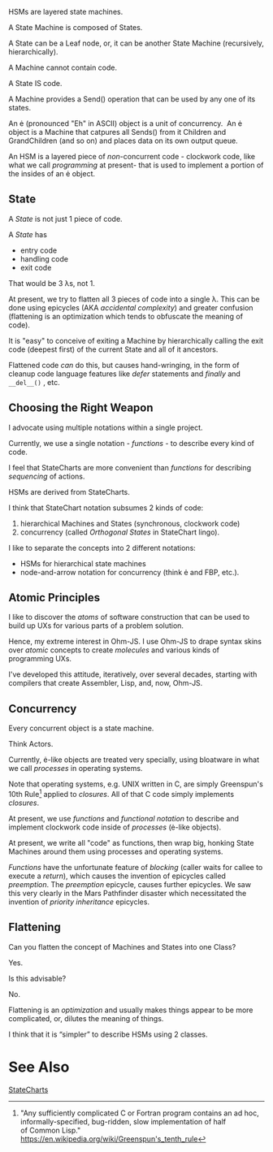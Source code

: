 HSMs are layered state machines.

A State Machine is composed of States.

A State can be a Leaf node, or, it can be another State Machine (recursively, hierarchically).

A Machine cannot contain code.

A State IS code.

A Machine provides a Send() operation that can be used by any one of its states.

An ė (pronounced "Eh" in ASCII) object is a unit of concurrency.  An ė object is a Machine that catpures all Sends() from it Children and GrandChildren (and so on) and places data on its own output queue.

An HSM is a layered piece of *non*-concurrent code - clockwork code, like what we call *programming* at present- that is used to implement a portion of the insides of an ė object.

## State

A *State* is not just 1 piece of code.

A *State* has
- entry code
- handling code
- exit code

That would be 3 λs, not 1.  

At present, we try to flatten all 3 pieces of code into a single λ.  This can be done using epicycles (AKA *accidental complexity*) and greater confusion (flattening is an optimization which tends to obfuscate the meaning of code).

It is "easy" to conceive of exiting a Machine by hierarchically calling the exit code (deepest first) of the current State and all of it ancestors.

Flattened code *can* do this, but causes hand-wringing, in the form of cleanup code language features like *defer* statements and *finally* and `__del__()` , etc.
## Choosing the Right Weapon
I advocate using multiple notations within a single project.

Currently, we use a single notation - *functions* - to describe every kind of code.

I feel that StateCharts are more convenient than *functions* for describing *sequencing* of actions.  

HSMs are derived from StateCharts.  

I think that StateChart notation subsumes 2 kinds of code:
1. hierarchical Machines and States (synchronous, clockwork code)
2. concurrency (called *Orthogonal States* in StateChart lingo).

I like to separate the concepts into 2 different notations:
- HSMs for hierarchical state machines
- node-and-arrow notation for concurrency (think ė and FBP, etc.).

## Atomic Principles
I like to discover the *atoms* of software construction that can be used to build up UXs for various parts of a problem solution.  

Hence, my extreme interest in Ohm-JS.  I use Ohm-JS to drape syntax skins over *atomic* concepts to create *molecules* and various kinds of programming UXs.

I've developed this attitude, iteratively, over several decades, starting with compilers that create Assembler, Lisp, and, now, Ohm-JS.

## Concurrency
Every concurrent object is a state machine.  

Think Actors.

Currently, ė-like objects are treated very specially, using bloatware in what we call *processes* in operating systems.

Note that operating systems, e.g. UNIX written in C, are simply Greenspun's 10th Rule[^gtr] applied to *closures*.  All of that C code simply implements *closures*.

[^gtr]: "Any sufficiently complicated C or Fortran program contains an ad hoc, informally-specified, bug-ridden, slow implementation of half of Common Lisp." https://en.wikipedia.org/wiki/Greenspun's_tenth_rule

At present, we use *functions* and *functional notation* to describe and implement clockwork code inside of *processes* (ė-like objects).

At present, we write all "code" as functions, then wrap big, honking State Machines around them using processes and operating systems.  

*Functions* have the unfortunate feature of *blocking* (caller waits for callee to execute a *return*), which causes the invention of epicycles called *preemption*.  The *preemption* epicycle, causes further epicycles.  We saw this very clearly in the Mars Pathfinder disaster which necessitated the invention of *priority inheritance* epicycles.

## Flattening
Can you flatten the concept of Machines and States into one Class?  

Yes.  

Is this advisable?  

No.

Flattening is an *optimization* and usually makes things appear to be more complicated, or, dilutes the meaning of things.

I think that it is “simpler” to describe HSMs using 2 classes.

# See Also
[StateCharts](https://guitarvydas.github.io/2020/12/09/StateCharts.html)